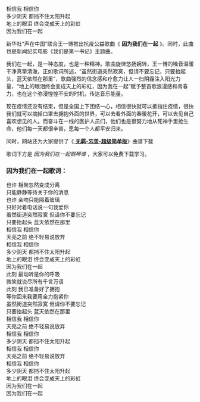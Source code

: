 

相信我 相信你  
多少阴天 都挡不住太阳升起  
地上的眼泪 终会变成天上的彩虹  
因为我们在一起

新华社“声在中国”联合王一博推出抗疫公益歌曲《 **因为我们在一起** 》。同时，此曲也是新闻纪实电影《我们是第一书记》主题曲。

我们在一起，是一种态度，也是一种精神。歌曲旋律悠扬婉转，王一博的嗓音温暖干净真挚清澈，正如歌词所述，“虽然街道突然寂寞，但请不要忘记，只要抬起头，蓝天依然在那里”，歌曲强烈的信念感和疗愈力让人一扫阴霾注入阳光力量，“地上的眼泪终会变成天上的彩虹，因为我在一起”赋予整首歌浪漫感和青春力，也在这个弥漫惶惶不安的时机，传达音乐能量。

现在疫情还没有结束，但是全国上下团结一心，相信很快就可以抵挡住疫情，很快我们就可以摘掉口罩去拥抱外面的世界，可以去看外面的春暖花开，可以去见自己喜欢想见的人。而奋斗在一线的医护人员们，他们也是很努力地从死神手里抢生命，他们每一天都很辛苦，愿每一个人都平安归来。

同时，网站还为大家提供了《[ **无羁-忘羡-超级简单版**](Music-10687-无羁-忘羡-超级简单版.html "无羁-忘羡-
超级简单版")》曲谱下载

歌词下方是 _因为我们在一起钢琴谱_ ，大家可以免费下载学习。

### 因为我们在一起歌词：

也许 相聚忽然变成分离  
只能静静等待关于你的消息  
也许 亲吻只能隔着玻璃  
只好对着电话说一句我爱你  
虽然街道突然寂寞 但请你不要忘记  
只要抬起头 蓝天依然在那里  
相信我 相信你  
天亮之前 绝不轻易说放弃  
相信我 相信你  
多少阴天 都挡不住太阳升起  
地上的眼泪 终会变成天上的彩虹  
因为我们在一起  
此刻 最动听是你的呼吸  
微笑就说尽所有千言万语  
此刻 我已准备好了拥抱  
等你回来我要用全力抱紧你  
虽然街道突然寂寞 但请你不要忘记  
只要抬起头 蓝天依然在那里  
相信我 相信你  
天亮之前 绝不轻易说放弃  
相信我 相信你  
多少阴天 都挡不住太阳升起  
相信我 相信你  
天亮之前 绝不轻易说放弃  
相信我 相信你  
多少阴天 都挡不住太阳升起  
地上的眼泪 终会变成天上的彩虹  
因为我们在一起  
因为我们在一起

